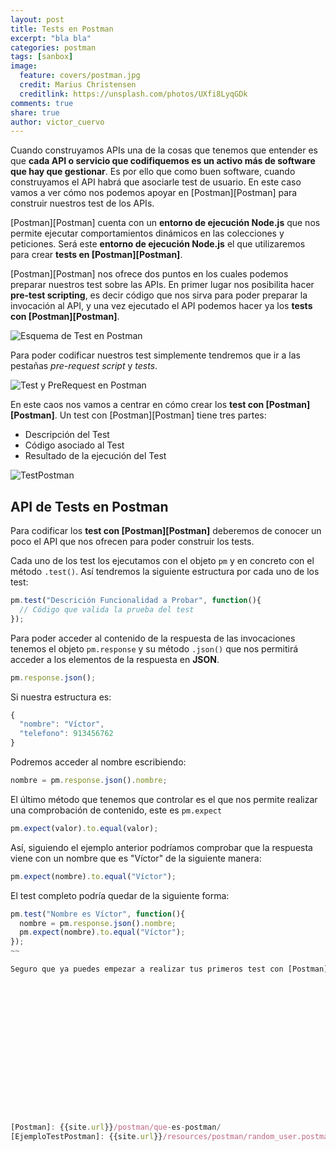 ```yaml
---
layout: post
title: Tests en Postman
excerpt: "bla bla"
categories: postman
tags: [sanbox]
image:
  feature: covers/postman.jpg
  credit: Marius Christensen
  creditlink: https://unsplash.com/photos/UXfi8LyqGDk
comments: true
share: true
author: victor_cuervo
---
```


Cuando construyamos APIs una de la cosas que tenemos que entender es que **cada API o servicio que codifiquemos es un activo más de software que hay que gestionar**. Es por ello que como buen software, cuando construyamos el API habrá que asociarle test de usuario. En este caso vamos a ver cómo nos podemos apoyar en [Postman][Postman] para construir nuestros test de los APIs.

[Postman][Postman] cuenta con un **entorno de ejecución Node.js** que nos permite ejecutar comportamientos dinámicos en las colecciones y peticiones. Será este **entorno de ejecución Node.js** el que utilizaremos para crear **tests en [Postman][Postman]**.

[Postman][Postman] nos ofrece dos puntos en los cuales podemos preparar nuestros test sobre las APIs. En primer lugar nos posibilita hacer **pre-test scripting**, es decir código que nos sirva para poder preparar la invocación al API, y una vez ejecutado el API podemos hacer ya los **tests con [Postman][Postman]**.

![Esquema de Test en Postman]({{site.url}}/images/postman/test-script-esquema.png)

Para poder codificar nuestros test simplemente tendremos que ir a las pestañas *pre-request script* y *tests*.

![Test y PreRequest en Postman]({{site.url}}/images/postman/test-script.png)

En este caos nos vamos a centrar en cómo crear los **test con [Postman][Postman]**. Un test con [Postman][Postman] tiene tres partes:

* Descripción del Test
* Código asociado al Test
* Resultado de la ejecución del Test

![TestPostman]({{site.url}}/images/postman/postman-tests.png)

## API de Tests en Postman
Para codificar los **test con [Postman][Postman]** deberemos de conocer un poco el API que nos ofrecen para poder construir los tests.

Cada uno de los test los ejecutamos con el objeto `pm` y en concreto con el método `.test()`. Así tendremos la siguiente estructura por cada uno de los test:

~~~javascript
pm.test("Descrición Funcionalidad a Probar", function(){
  // Código que valida la prueba del test
});
~~~

Para poder acceder al contenido de la respuesta de las invocaciones tenemos el objeto `pm.response` y su método `.json()` que nos permitirá acceder a los elementos de la respuesta en **JSON**.

~~~javascript
pm.response.json();
~~~

Si nuestra estructura es:

~~~javascript
{
  "nombre": "Víctor",
  "telefono": 913456762
}
~~~

Podremos acceder al nombre escribiendo:

~~~javascript
nombre = pm.response.json().nombre;
~~~

El último método que tenemos que controlar es el que nos permite realizar una comprobación de contenido, este es `pm.expect`

~~~javascript
pm.expect(valor).to.equal(valor);
~~~

Así, siguiendo el ejemplo anterior podríamos comprobar que la respuesta viene con un nombre que es "Víctor" de la siguiente manera:

~~~javascript
pm.expect(nombre).to.equal("Víctor");
~~~

El test completo podría quedar de la siguiente forma:

~~~javascript
pm.test("Nombre es Víctor", function(){
  nombre = pm.response.json().nombre;
  pm.expect(nombre).to.equal("Víctor");
});
~~

Seguro que ya puedes empezar a realizar tus primeros test con [Postman][Postman]. Te dejo el [ejemplo de test explicado en el artículo][EjemploTestPostman] para que te valga como base.

















[Postman]: {{site.url}}/postman/que-es-postman/
[EjemploTestPostman]: {{site.url}}/resources/postman/random_user.postman_collection.json
